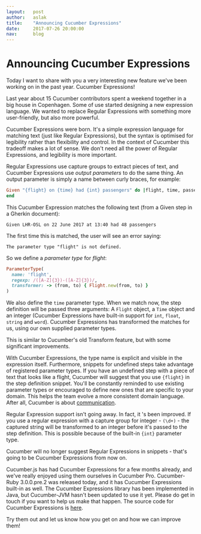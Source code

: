 ```yaml
---
layout:   post
author:   aslak
title:    "Announcing Cucumber Expressions"
date:     2017-07-26 20:00:00
nav:      blog
---
```


# Announcing Cucumber Expressions

Today I want to share with you a very interesting new feature we've been working on in the past year. Cucumber Expressions!

Last year about 15 Cucumber contributors spent a weekend together in a big house in Copenhagen. Some of use started designing a new expression language. We wanted to replace Regular Expressions with something more user-friendly, but also more powerful.

Cucumber Expressions were born. It's a simple expression language for matching text (just like Regular Expressions), but the syntax is optimised for legibility rather than flexibility and control. In the context of Cucumber this tradeoff makes a lot of sense. We don't need all the power of Regular Expressions, and legibility is more important.

Regular Expressions use capture groups to extract pieces of text, and Cucumber Expressions use *output parameters* to do the same thing. An output parameter is simply a name between curly braces, for example:

```ruby
Given "{flight} on {time} had {int} passengers" do |flight, time, passenger_count|
end
```

This Cucumber Expression matches the following text (from a Given step in a Gherkin document):

```gherkin
Given LHR-OSL on 22 June 2017 at 13:40 had 48 passengers
```

The first time this is matched, the user will see an error saying:

    The parameter type "flight" is not defined.

So we define a *parameter type* for *flight*:

```ruby
ParameterType(
  name: 'flight',
  regexp: /([A-Z]{3})-([A-Z]{3})/,
  transformer: -> (from, to) { Flight.new(from, to) }
)
```

We also define the `time` parameter type. When we match now, the step definition will be passed three arguments: A `Flight` object, a `Time` object and an integer (Cucumber Expressions have built-in support for `int`, `float`, `string` and `word`). Cucumber Expressions has transformed the matches for us, using our own supplied parameter types.

This is similar to Cucumber's old Transform feature, but with some significant improvements.

With Cucumber Expressions, the type name is explicit and visible in the expression itself. Furthermore, snippets for undefined steps take advantage of registered parameter types. If you have an undefined step with a piece of text that looks like a flight, Cucumber will suggest that you use `{flight}` in the step definition snippet. You'll be constantly reminded to use existing parameter types or encouraged to define new ones that are specific to your domain. This helps the team evolve a more consistent domain language. After all, Cucumber is about [communication](/blog/2014/03/03/the-worlds-most-misunderstood-collaboration-tool).

Regular Expression support isn't going away. In fact, it 's been improved. If you use a regular expression with a capture group for integer - `(\d+)` - the captured string will be transformed to an integer before it's passed to the step definition. This is possible because of the built-in `{int}` parameter type.

Cucumber will no longer suggest Regular Expressions in snippets - that's going to be Cucumber Expressions from now on.

Cucumber.js has had Cucumber Expressions for a few months already, and we've really enjoyed using them ourselves in Cucumber Pro. Cucumber-Ruby 3.0.0.pre.2 was released today, and it has Cucumber Expressions built-in as well. The Cucumber Expressions library has been implemented in Java, but Cucumber-JVM hasn't been updated to use it yet. Please do get in touch if you want to help us make that happen. The source code for Cucumber Expressions is [here](https://github.com/cucumber/cucumber/tree/master/cucumber-expressions).

Try them out and let us know how you get on and how we can improve them!

